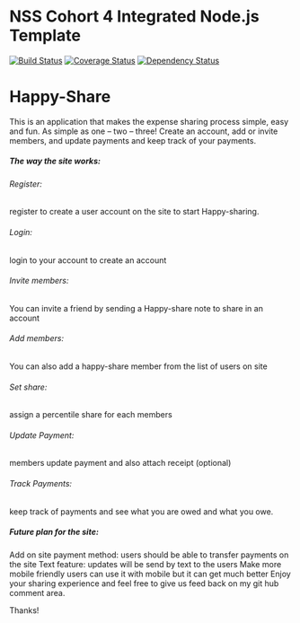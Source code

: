 NSS Cohort 4 Integrated Node.js Template
========================================

[![Build Status](https://travis-ci.org/samtes/Happy-sharing.png)](https://travis-ci.org/samtes/Happy-sharing)
[![Coverage Status](https://coveralls.io/repos/samtes/Happy-sharing/badge.png)](https://coveralls.io/r/samtes/Happy-sharing)
[![Dependency Status](https://gemnasium.com/samtes/Happy-sharing.svg)](https://gemnasium.com/samtes/Happy-sharing)

<h1>Happy-Share</h1>

<p>This is an application that makes the expense sharing process simple, easy and fun. As simple as one – two – three! Create an account, add or invite members, and update payments and keep track of your payments.</p>

<h5>The way the site works:</h5>
<span><h6>Register:</h6></span> register to create a user account on the site to start Happy-sharing.
<span><h6>Login:</h6></span> login to your account to create an account
<span><h6>Invite members:</h6></span> You can invite a friend by sending a Happy-share note to share in an account
<span><h6>Add members:</h6> </span>You can also add a happy-share member from the list of users on site
<span><h6>Set share:</h6></span> assign a percentile share for each members
<span><h6>Update Payment:</h6></span> members update payment and also attach receipt (optional)
<span><h6>Track Payments:</h6></span> keep track of payments and see what you are owed and what you owe.
<h5>Future plan for the site:</h5>
<p>Add on site payment method: users should be able to transfer payments on the site
Text feature: updates will be send by text to the users
Make more mobile friendly users can use it with mobile but it can get much better
Enjoy your sharing experience and feel free to give us feed back on my git hub comment area.</p>

Thanks!


